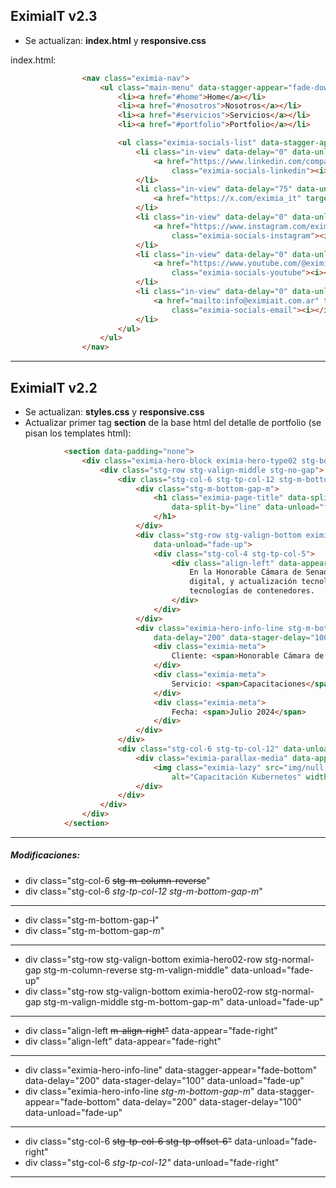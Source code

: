 ## EximiaIT v2.3

+ Se actualizan: **index.html** y **responsive.css**

index.html:
```html
                <nav class="eximia-nav">
                    <ul class="main-menu" data-stagger-appear="fade-down" data-stagger-delay="75">
                        <li><a href="#home">Home</a></li>
                        <li><a href="#nosotros">Nosotros</a></li>
                        <li><a href="#servicios">Servicios</a></li>
                        <li><a href="#portfolio">Portfolio</a></li>

                        <ul class="eximia-socials-list" data-stagger-appear="fade-down" data-stagger-delay="75">
                            <li class="in-view" data-delay="0" data-unload="none" data-threshold="0.5">
                                <a href="https://www.linkedin.com/company/eximiait" target="_blank"
                                    class="eximia-socials-linkedin"><i></i></a>
                            </li>
                            <li class="in-view" data-delay="75" data-unload="none" data-threshold="0.5">
                                <a href="https://x.com/eximia_it" target="_blank" class="eximia-socials-x"><i></i></a>
                            </li>
                            <li class="in-view" data-delay="0" data-unload="none" data-threshold="0.5">
                                <a href="https://www.instagram.com/eximiait" target="_blank"
                                    class="eximia-socials-instagram"><i></i></a>
                            </li>
                            <li class="in-view" data-delay="0" data-unload="none" data-threshold="0.5">
                                <a href="https://www.youtube.com/@eximiait6946" target="_blank"
                                    class="eximia-socials-youtube"><i></i></a>
                            </li>
                            <li class="in-view" data-delay="0" data-unload="none" data-threshold="0.5">
                                <a href="mailto:info@eximiait.com.ar" target="_blank"
                                    class="eximia-socials-email"><i></i></a>
                            </li>
                        </ul>
                    </ul>
                </nav>
```

---


## EximiaIT v2.2

+ Se actualizan: **styles.css** y **responsive.css**
+ Actualizar primer tag **section** de la base html del detalle de portfolio (se pisan los templates html):

```html
            <section data-padding="none">
                <div class="eximia-hero-block eximia-hero-type02 stg-bottom-gap-section stg-top-gap-l">
                    <div class="stg-row stg-valign-middle stg-no-gap">
                        <div class="stg-col-6 stg-tp-col-12 stg-m-bottom-gap-m">
                            <div class="stg-m-bottom-gap-m">
                                <h1 class="eximia-page-title" data-split-appear="fade-up" data-split-delay="100"
                                    data-split-by="line" data-unload="fade-left">Capacitación Kubernetes
                                </h1>
                            </div>
                            <div class="stg-row stg-valign-bottom eximia-hero02-row stg-normal-gap stg-m-valign-middle stg-m-bottom-gap-m"
                                data-unload="fade-up">
                                <div class="stg-col-4 stg-tp-col-5">
                                    <div class="align-left" data-appear="fade-right">
                                        En la Honorable Cámara de Senadores de Santa Fe, comenzaron una transformación
                                        digital, y actualización tecnológica con el enfoque en la adopción de
                                        tecnologías de contenedores.
                                    </div>
                                </div>
                            </div>
                            <div class="eximia-hero-info-line stg-m-bottom-gap-m" data-stagger-appear="fade-bottom"
                                data-delay="200" data-stager-delay="100" data-unload="fade-up">
                                <div class="eximia-meta">
                                    Cliente: <span>Honorable Cámara de Senadores de Santa Fe</span>
                                </div>
                                <div class="eximia-meta">
                                    Servicio: <span>Capacitaciones</span>
                                </div>
                                <div class="eximia-meta">
                                    Fecha: <span>Julio 2024</span>
                                </div>
                            </div>
                        </div>
                        <div class="stg-col-6 stg-tp-col-12" data-unload="fade-right">
                            <div class="eximia-parallax-media" data-appear="fade-left" data-delay="200">
                                <img class="eximia-lazy" src="img/null.png" data-src="img/portfolio/kubernetes.jpg"
                                    alt="Capacitación Kubernetes" width="776" height="1280">
                            </div>
                        </div>
                    </div>
                </div>
            </section>
```

---


##### Modificaciones:
   + div class="stg-col-6 ~~stg-m-column-reverse~~"
   + div class="stg-col-6 *stg-tp-col-12 stg-m-bottom-gap-m*"

---

   + div class="stg-m-bottom-gap-~~l~~"
   + div class="stg-m-bottom-gap-*m*"

---

   + div class="stg-row stg-valign-bottom eximia-hero02-row stg-normal-gap stg-m-column-reverse stg-m-valign-middle" data-unload="fade-up"
   + div class="stg-row stg-valign-bottom eximia-hero02-row stg-normal-gap stg-m-valign-middle stg-m-bottom-gap-m" data-unload="fade-up"

---

   + div class="align-left ~~m-align-right"~~ data-appear="fade-right"
   + div class="align-left" data-appear="fade-right"

---

   + div class="eximia-hero-info-line" data-stagger-appear="fade-bottom" data-delay="200" data-stager-delay="100" data-unload="fade-up"
   + div class="eximia-hero-info-line *stg-m-bottom-gap-m*" data-stagger-appear="fade-bottom" data-delay="200" data-stager-delay="100" data-unload="fade-up"

---

   + div class="stg-col-6 ~~stg-tp-col-6 stg-tp-offset-6"~~ data-unload="fade-right"
   + div class="stg-col-6 *stg-tp-col-12"* data-unload="fade-right"
   
---

